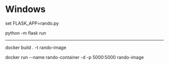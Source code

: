 # Windows
set FLASK_APP=rando.py

python -m flask run

---------------------------------------------------------------
docker build . -t rando-image

docker run --name rando-container -d -p 5000:5000 rando-image
